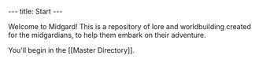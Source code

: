 --- title: Start ---

Welcome to Midgard! This is a repository of lore and worldbuilding created for the midgardians, to help them embark on their adventure.

You'll begin in the [[Master Directory]].
